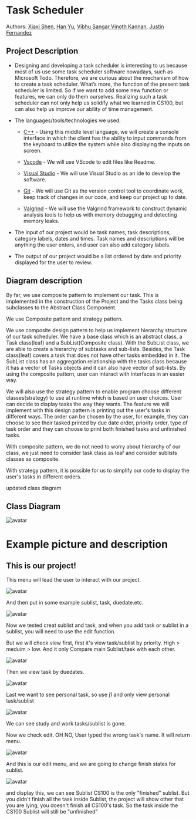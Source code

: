 # Task Scheduler 
 
  Authors: [Xiaxi Shen](https://github.com/xshen053), [Han Yu](https://github.com/BFLion), [Vibhu Sangar Vinoth Kannan](https://github.com/VibhuSVK), [Justin Fernandez](https://github.com/j9950)

## Project Description
* Designing and developing a task scheduler is interesting to us because most of us use some task scheduler software nowadays, such as Microsoft Todo. Therefore, we are curious about the mechanism of how to create a task scheduler. What’s more, the function of the present task scheduler is limited. So if we want to add some new function or features, we can only do them ourselves. Realizing such a task scheduler can not only help us solidify what we learned in CS100, but can also help us improve our ability of time management.
  
 
* The languages/tools/technologies we used.
    * [C++](https://www.cplusplus.com/) - Using this middle level language, we will create a console interface in which the client has the ability to input commands from the keyboard to utilize the system while also displaying the inputs on screen.
    
    * [Vscode](https://code.visualstudio.com/) - We will use VScode to edit files like Readme.
    
    * [Visual Studio](https://cmake.org/) - We will use Visual Studio as an ide to develop the software.
    
    * [Git](https://git-scm.com/) - We will use Git as the version control tool to coordinate work, keep track of changes in our code, and keep our project up to date. 
    
    * [Valgrind](https://valgrind.org/) - We will use the Valgrind framework to construct dynamic analysis tools to help us with memory debugging and detecting memory leaks.



 * The input of our project would be task names, task descriptions, category labels, dates and times. Task names and descriptions will be anything the user enters, and user can also add category labels.
 * The output of our project would  be a list ordered by date and priority displayed for the user to review.




## Diagram description

By far, we use composite pattern to implement our task. This is implemented in the construction of the Project and the Tasks class being subclasses to the Abstract Class Component. 
   


 We use Composite pattern and strategy pattern.

 We use composite design pattern to help us implement hierarchy structure of our task scheduler.
We have a base class which is an abstract class, a Task class(leaf) and a SubList(Composite class). With the SubList class, we are able to create a hierarchy of subtasks and sub-lists. Besides, the Task class(leaf) covers a task that does not have other tasks embedded in it. The SubList class has an aggregation relationship with the tasks class because it has a vector of Tasks objects and it can also have vector of sub-lists. By using the composite pattern, user can interact with interfaces in an easier way.

We will also use the strategy pattern to enable program choose different classes(strategy) to use at runtime which is based on user choices. User can decide to display tasks the way they wants. The feature we will implement with this design pattern is printing out the user's tasks in different ways. The order can be chosen by the user, for example, they can choose to see their tasked printed by due date order, priority order, type of task order and they can choose to print both finished tasks and unfinished tasks. 


 With composite pattern, we do not need to worry about hierarchy of our class, we just need to consider task class as leaf and consider sublists classes as composite.
 
 With strategy pattern, it is possible for us to simplify our code to display the user's tasks in different orders.

 updated class diagram
## Class Diagram
![avatar](https://github.com/cs100/final-project-xshen053-hyu146-jfern025-vvino005/raw/master/UML/finaldiagram.png)

# Example picture and description
## This is our project!
This menu will lead the user to interact with our project.

![avatar](https://github.com/cs100/final-project-xshen053-hyu146-jfern025-vvino005/blob/master/picture/menu.png)

And then put in some example sublist, task, duedate.etc.

![avatar](https://github.com/cs100/final-project-xshen053-hyu146-jfern025-vvino005/blob/master/picture/PutExamplein.png)

Now we tested creat sublist and task, and when you add task or sublist in a sublist, you will need to use the edit function.

But we will check view first, first it's view task/sublist by priority. High > meduim > low. And it only Compare main Sublist/task with each other.

![avatar](https://github.com/cs100/final-project-xshen053-hyu146-jfern025-vvino005/blob/master/picture/h1.png)

Then we view task by duedates.

![avatar](https://github.com/cs100/final-project-xshen053-hyu146-jfern025-vvino005/blob/master/picture/i1.png)

Last we want to see personal task, so use j1 and only view personal task/sublist

![avatar](https://github.com/cs100/final-project-xshen053-hyu146-jfern025-vvino005/blob/master/picture/j1personal.png)

We can see study and work tasks/sublist is gone.

Now we check edit. OH NO, User typed the wrong task's name. It will return menu.

![avatar]( https://github.com/cs100/final-project-xshen053-hyu146-jfern025-vvino005/blob/master/picture/wrong%20name%20about%20task.png)

And this is our edit menu, and we are going to change finish states for sublist.

![avatar](https://github.com/cs100/final-project-xshen053-hyu146-jfern025-vvino005/blob/master/picture/change%20finished%20and%20display.png)
 
 and display this, we can see Sublist CS100 is the only "finished" sublist. But you didn't finish all the task inside Sublist, the project will show other that you are lying, you doesn't finish all CS100's task. So the task inside the CS100 Sublist will still be "unfinished"
 
 







 

